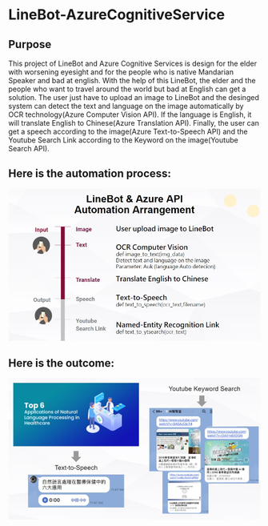 # LineBot-AzureCognitiveService

## Purpose
This project of LineBot and Azure Cognitive Services is design for the elder with worsening eyesight and for the people who is native Mandarian Speaker and bad at english. With the help of this LineBot, the elder and the people who want to travel around the world but bad at English can get a solution. The user just have to upload an image to LineBot and the desinged system can detect the text and language on the image automatically by OCR technology(Azure Computer Vision API). If the language is English, it will translate English to Chinese(Azure Translation API). Finally, the user can get a speech according to the image(Azure Text-to-Speech API) and the Youtube Search Link according to the Keyword on the image(Youtube Search API).     

## Here is the automation process:
![image](https://github.com/PikoLab/LineBot-AzureCognitiveService/blob/main/Automation_Arrangement.jpg)



## Here is the outcome:
![image](https://github.com/PikoLab/LineBot-AzureCognitiveService/blob/main/AzureProject_Outcome.jpg)
